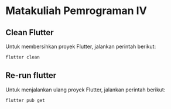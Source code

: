 # Matakuliah Pemrograman IV

## Clean Flutter
Untuk membersihkan proyek Flutter, jalankan perintah berikut:
```bash
flutter clean
```

## Re-run flutter
Untuk menjalankan ulang proyek Flutter, jalankan perintah berikut:
```bash
flutter pub get
```
